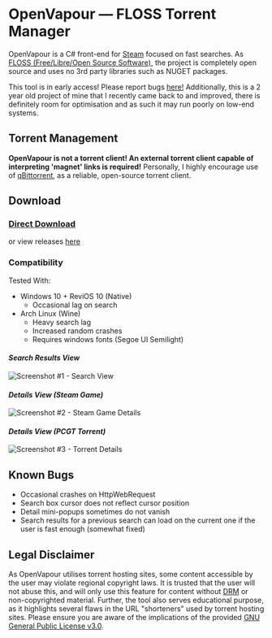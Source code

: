 # OpenVapour — FLOSS Torrent Manager
OpenVapour is a C# front-end for [Steam](https://store.steampowered.com/) focused on fast searches. As [FLOSS (Free/Libre/Open Source Software)](https://www.gnu.org/philosophy/floss-and-foss.en.html), the project is completely open source and uses no 3rd party libraries such as NUGET packages.

This tool is in early access! Please report bugs [here!](https://github.com/lily-software/OpenVapour/issues) Additionally, this is a 2 year old project of mine that I recently came back to and improved, there is definitely room for optimisation and as such it may run poorly on low-end systems.

## Torrent Management
**OpenVapour is not a torrent client! An external torrent client capable of interpreting 'magnet' links is required!**
Personally, I highly encourage use of [qBittorrent](https://www.qbittorrent.org/), as a reliable, open-source torrent client.

## Download
### [Direct Download](https://github.com/lily-software/OpenVapour/releases/latest/download/OpenVapour.exe)
or view releases [here](https://github.com/lily-software/OpenVapour/releases)

### Compatibility
Tested With:
+ Windows 10 + ReviOS 10 (Native)
  + Occasional lag on search
+ Arch Linux (Wine)
  + Heavy search lag
  + Increased random crashes
  + Requires windows fonts (Segoe UI Semilight)

#### *Search Results View*
![Screenshot #1 - Search View](https://user-images.githubusercontent.com/59503910/224724215-46ae2eed-75f6-4941-8df7-a28d67d667b7.png)

#### *Details View (Steam Game)*
![Screenshot #2 - Steam Game Details](https://user-images.githubusercontent.com/59503910/224725037-559b3cc0-2839-4aac-a7cf-b434ea4eba6a.png)

#### *Details View (PCGT Torrent)*
![Screenshot #3 - Torrent Details](https://user-images.githubusercontent.com/59503910/224724507-8d55d4ca-908c-46ac-9ee4-5782c40b0241.png)

## Known Bugs
- Occasional crashes on HttpWebRequest
- Search box cursor does not reflect cursor position
- Detail mini-popups sometimes do not vanish
- Search results for a previous search can load on the current one if the user is fast enough (somewhat fixed)

## Legal Disclaimer
As OpenVapour utilises torrent hosting sites, some content accessible by the user may violate regional copyright laws. It is trusted that the user will not abuse this, and will only use this feature for content without [DRM](https://en.wikipedia.org/wiki/Digital_rights_management) or non-copyrighted material. Further, the tool also serves educational purpose, as it highlights several flaws in the URL "shorteners" used by torrent hosting sites. 
Please ensure you are aware of the implications of the provided [GNU General Public License v3.0](https://github.com/lily-software/OpenVapour/blob/master/LICENSE.txt).

